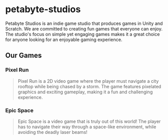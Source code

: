 # petabyte-studios

Petabyte Studios is an indie game studio that produces games in Unity and Scratch. We are committed to creating fun games that everyone can enjoy. The studio's focus on simple yet engaging games makes it a great choice for anyone looking for an enjoyable gaming experience.

## Our Games

### Pixel Run

> Pixel Run is a 2D video game where the player must navigate a city rooftop while being chased by a storm. The game features pixelated graphics and exciting gameplay, making it a fun and challenging experience.

### Epic Space

> Epic Space is a video game that is truly out of this world! The player has to navigate their way through a space-like environment, while avoiding the deadly laser beams!
